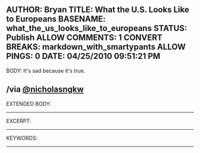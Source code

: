 AUTHOR: Bryan
TITLE: What the U.S. Looks Like to Europeans
BASENAME: what_the_us_looks_like_to_europeans
STATUS: Publish
ALLOW COMMENTS: 1
CONVERT BREAKS: markdown_with_smartypants
ALLOW PINGS: 0
DATE: 04/25/2010 09:51:21 PM
-----
BODY:
It's sad because it's true.

/via [@nicholasngkw](http://www.twitter.com/nicholasngkw)
-----
EXTENDED BODY:

-----
EXCERPT:

-----
KEYWORDS:

-----


